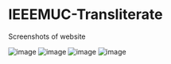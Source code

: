 # IEEEMUC-Transliterate

Screenshots of website

![image](https://user-images.githubusercontent.com/92905626/178129562-9492bfd9-fc6a-48af-992a-762b0745d949.png)
![image](https://user-images.githubusercontent.com/92905626/178129584-229a62a6-3f83-4b10-b98d-f8959e6c2a1a.png)
![image](https://user-images.githubusercontent.com/92905626/178129593-0aae130f-cede-4436-851d-65fc5498406c.png)
![image](https://user-images.githubusercontent.com/92905626/178129603-debbe950-fc9b-4264-812e-f844f43c6470.png)
